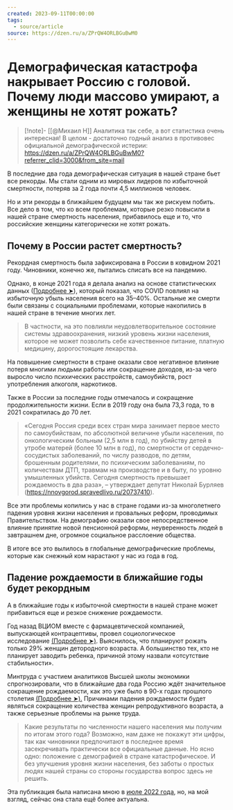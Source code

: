 ```yaml
---
created: 2023-09-11T00:00:00
tags:
  - source/article
source: https://dzen.ru/a/ZPrQW4ORLBGuBwM0
---
```


# Демографическая катастрофа накрывает Россию с головой. Почему люди массово умирают, а женщины не хотят рожать?

> [!note]- [[@Михаил Н]]
> Аналитика так себе, а вот статистика очень интересная! В целом - достаточно годный анализ в противовес официальной демографической истерии: https://dzen.ru/a/ZPrQW4ORLBGuBwM0?referrer_clid=3000&from_site=mail

В последние два года демографическая ситуация в нашей стране бьет все рекорды. Мы стали одним из мировых лидеров по избыточной смертности, потеряв за 2 года почти 4,5 миллионов человек.

Но и эти рекорды в ближайшем будущем мы так же рискуем побить. Все дело в том, что ко всем проблемам, которые резко повысили в нашей стране смертность населения, прибавилось еще и то, что российские женщины категорически не хотят рожать.


## Почему в России растет смертность?

Рекордная смертность была зафиксирована в России в ковидном 2021 году. Чиновники, конечно же, пытались списать все на пандемию.

Однако, в конце 2021 года я делала анализ на основе статистических данных ([Подробнее ➤](https://dzen.ru/away?to=https%3A%2F%2Fwww.9111.ru%2Fquestions%2F7777777771597662%2F)), который показал, что COVID повлиял на избыточную убыль населения всего на 35–40%. Остальные же смерти были связаны с социальными проблемами, которые накопились в нашей стране в течение многих лет.

> В частности, на это повлияли неудовлетворительное состояние системы здравоохранения, низкий уровень жизни населения, которое не может позволить себе качественное питание, платную медицину, дорогостоящие лекарства.

На повышение смертности в стране оказали свое негативное влияние потеря многими людьми работы или сокращение доходов, из-за чего выросло число психических расстройств, самоубийств, рост употребления алкоголя, наркотиков.

Также в России за последние годы отмечалось и сокращение продолжительности жизни. Если в 2019 году она была 73,3 года, то в 2021 сократилась до 70 лет.

> «Сегодня Россия среди всех стран мира занимает первое место по самоубийствам, по абсолютной величине убыли населения, по онкологическим больным (2,5 млн в год), по убийству детей в утробе матерей (более 10 млн в год), по смертности от сердечно-сосудистых заболеваний, по числу разводов, по детям, брошенным родителями, по психическим заболеваниям, по количествам ДТП, травмам на производстве и в быту, по уровню умышленных убийств. Сегодня смертность превышает рождаемость в два раза», – утверждает депутат Николай Бурляев (https://nnovgorod.spravedlivo.ru/20737410).

Все эти проблемы копились у нас в стране годами из-за многолетнего падения уровня жизни населения и провальных реформ, проводимых Правительством. На демографию оказали свое непосредственное влияние принятие новой пенсионной реформы, неуверенность людей в завтрашнем дне, огромное социальное расслоение общества.

В итоге все это вылилось в глобальные демографические проблемы, которые как снежный ком нарастают у нас из года в год.


## Падение рождаемости в ближайшие годы будет рекордным

А в ближайшие годы к избыточной смертности в нашей стране может прибавиться еще и резкое снижение рождаемости.

Год назад ВЦИОМ вместе с фармацевтической компанией, выпускающей контрацептивы, провел социологическое исследование [(Подробнее ➤)](https://dzen.ru/away?to=https%3A%2F%2Fwww.mk.ru%2Fsocial%2F2022%2F05%2F05%2Fdemograficheskaya-katastrofa-rossiyanki-rezko-raskhoteli-rozhat-detey.html). Выяснилось, что планируют рожать только 29% женщин детородного возраста. А большинство тех, кто не планирует заводить ребенка, причиной этому назвали «отсутствие стабильности».

Минтруда с участием аналитиков Высшей школы экономики спрогнозировали, что в ближайшие два года Россию ждёт значительное сокращение рождаемости, как это уже было в 90-х годах прошлого столетия [(Подробнее ➤).](https://dzen.ru/away?to=https%3A%2F%2Fwww.rbc.ru%2Feconomics%2F08%2F07%2F2022%2F62c6ccb79a79474efe0194e2) Причинами падения рождаемости будет являться сокращение количества женщин репродуктивного возраста, а также серьезные проблемы на рынке труда.

> Какие результаты по численности нашего населения мы получим по итогам этого года? Возможно, нам даже не покажут эти цифры, так как чиновники предпочитают в последнее время засекречивать практически все официальные данные. Но ясно одно: положение с демографией в стране катастрофическое. И без улучшения уровня жизни населения, без заботы о простых людях нашей страны со стороны государства вопрос здесь не решить.

Эта публикация была написана мною в [июле 2022 года](https://dzen.ru/away?to=https%3A%2F%2Fwww.9111.ru%2Fquestions%2F7777777771953507%2F), но, на мой взгляд, сейчас она стала ещё более актуальна.
